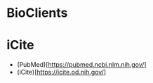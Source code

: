 # BioClients

# iCite

* (PubMed)[https://pubmed.ncbi.nlm.nih.gov/]
* (iCite)[https://icite.od.nih.gov/]
